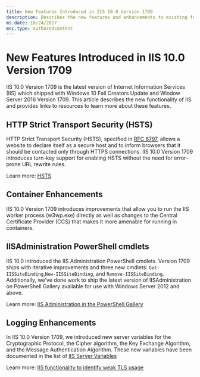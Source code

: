 ```yaml
---
title: New Features Introduced in IIS 10.0 Version 1709
description: Describes the new features and enhancements to existing features that are introduced in version 1709 of IIS 10.0.
ms.date: 10/24/2017
msc.type: authoredcontent
---
```

# New Features Introduced in IIS 10.0 Version 1709

IIS 10.0 Version 1709 is the latest version of Internet Information Services (IIS) which shipped with Windows 10 Fall Creators Update and Window Server 2016 Version 1709. This article describes the new functionality of IIS and provides links to resources to learn more about these features.

## HTTP Strict Transport Security (HSTS)

HTTP Strict Transport Security (HSTS), specified in [RFC 6797](https://tools.ietf.org/html/rfc6797), allows a website to declare itself as a secure host and to inform browsers that it should be contacted only through HTTPS connections. IIS 10.0 Version 1709 introduces turn-key support for enabling HSTS without the need for error-prone URL rewrite rules.

Learn more: [HSTS](iis-10-version-1709-hsts.md)

## Container Enhancements

IIS 10.0 Version 1709 introduces improvements that allow you to run the IIS worker process (w3wp.exe) directly as well as changes to the Central Certificate Provider (CCS) that makes it more amenable for running in containers.

## IISAdministration PowerShell cmdlets

IIS 10.0 introduced the IIS Administration PowerShell cmdlets. Version 1709 ships with iterative improvements and three new cmdlets: `Get-IISSiteBinding`,`New-IISSiteBinding`, and `Remove-IISSiteBinding`. Additionally, we've done work to ship the latest version of IISAdministration on PowerShell Gallery available for use with Windows Server 2012 and above.

Learn more: [IIS Administration in the PowerShell Gallery](https://blogs.iis.net/iisteam/introducing-iisadministration-in-the-powershell-gallery)

## Logging Enhancements

In IIS 10.0 Version 1709, we introduced new server variables for the Cryptographic Protocol, the Cipher algorithm, the Key Exchange Algorithm, and the Message Authentication Algorithm. These new variables have been documented in the list of [IIS Server Variables](../../web-dev-reference/server-variables.md)

Learn more: [IIS functionality to identify weak TLS usage](https://cloudblogs.microsoft.com/microsoftsecure/2017/09/07/new-iis-functionality-to-help-identify-weak-tls-usage/)
